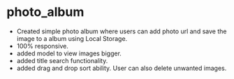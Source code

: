 # photo_album
+ Created simple photo album where users can add photo url and save the image to a album using Local Storage. 
+ 100% responsive.
+ added model to view images bigger.
+ added title search functionality.
+ added drag and drop sort ability.
User can also delete unwanted images.
